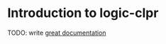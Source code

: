 # Introduction to logic-clpr

TODO: write [great documentation](http://jacobian.org/writing/what-to-write/)
